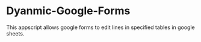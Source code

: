 # Dyanmic-Google-Forms
This appscript allows google forms to edit lines in specified tables in google sheets.
